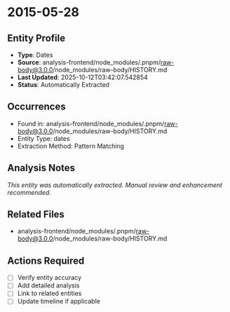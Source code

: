 # 2015-05-28

## Entity Profile
- **Type**: Dates
- **Source**: analysis-frontend/node_modules/.pnpm/raw-body@3.0.0/node_modules/raw-body/HISTORY.md
- **Last Updated**: 2025-10-12T03:42:07.542854
- **Status**: Automatically Extracted

## Occurrences
- Found in: analysis-frontend/node_modules/.pnpm/raw-body@3.0.0/node_modules/raw-body/HISTORY.md
- Entity Type: dates
- Extraction Method: Pattern Matching

## Analysis Notes
*This entity was automatically extracted. Manual review and enhancement recommended.*

## Related Files
- analysis-frontend/node_modules/.pnpm/raw-body@3.0.0/node_modules/raw-body/HISTORY.md

## Actions Required
- [ ] Verify entity accuracy
- [ ] Add detailed analysis
- [ ] Link to related entities
- [ ] Update timeline if applicable
